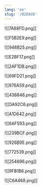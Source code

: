 ```yaml
---
lang: 'en'
slug: '/82EAC8'
---
```


![[7A88FD.png]]

![[F5B2E9.png]]

![[948B25.png]]

![[E2BF17.png]]

![[2AF1DB.png]]

![[69FD21.png]]

![[976A59.png]]

![[436846.png]]

![[DA92C6.png]]

![[A1D642.png]]

![[6AF593.png]]

![[239BCF.png]]

![[926B9E.png]]

![[772539.png]]

![[254696.png]]

![[9FB1B6.png]]

![[C6A468.png]]
